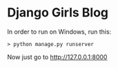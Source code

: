 # Django Girls Blog

In order to run on Windows, run this:

    > python manage.py runserver

Now just go to http://127.0.0.1:8000
